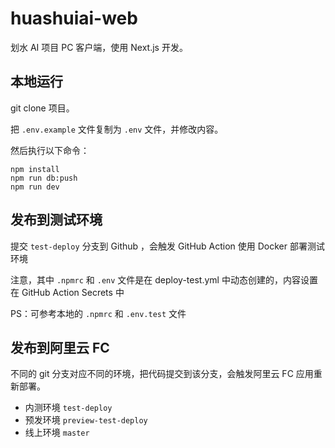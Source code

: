 # huashuiai-web

划水 AI 项目 PC 客户端，使用 Next.js 开发。

## 本地运行

git clone 项目。

把 `.env.example` 文件复制为 `.env` 文件，并修改内容。

然后执行以下命令：

```
npm install
npm run db:push
npm run dev
```

## 发布到测试环境

提交 `test-deploy` 分支到 Github ，会触发 GitHub Action 使用 Docker 部署测试环境

注意，其中 `.npmrc` 和 `.env` 文件是在 deploy-test.yml 中动态创建的，内容设置在 GitHub Action Secrets 中

PS：可参考本地的 `.npmrc` 和 `.env.test` 文件

## 发布到阿里云 FC

不同的 git 分支对应不同的环境，把代码提交到该分支，会触发阿里云 FC 应用重新部署。

- 内测环境 `test-deploy`
- 预发环境 `preview-test-deploy`
- 线上环境 `master`
